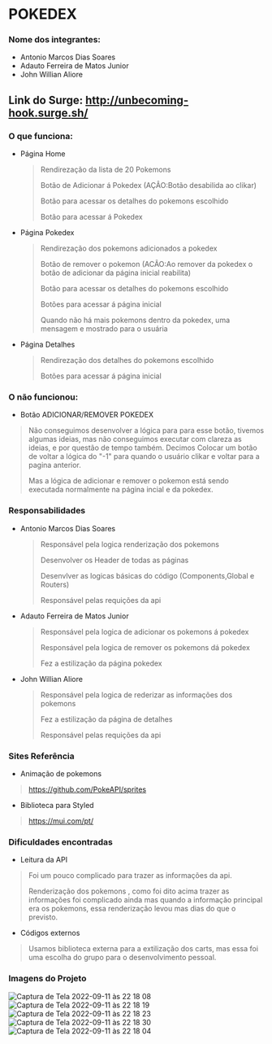 # POKEDEX

### Nome dos integrantes: 

* Antonio Marcos Dias Soares
* Adauto Ferreira de Matos Junior
* John Willian Aliore

## Link do Surge: http://unbecoming-hook.surge.sh/

### O que funciona:
- Página Home 

  > Rendirezação da lista de 20 Pokemons
  >
  > Botão de Adicionar á Pokedex (AÇÂO:Botão desabilida ao clikar)
  >
  > Botão para acessar os detalhes do pokemons escolhido
  >
  > Botão para acessar á Pokedex

 
- Página Pokedex 
 
  > Rendirezação dos pokemons adicionados a pokedex
  >
  > Botão de remover o pokemon  (ACÃO:Ao remover da pokedex o botão de adicionar da página inicial reabilita)
  >
  > Botão para acessar os detalhes do pokemons escolhido
  >
  > Botões para acessar á página inicial
  >
  > Quando não há mais pokemons dentro da pokedex, uma mensagem e mostrado para o usuária


- Página Detalhes 
  

  > Rendirezação dos detalhes do pokemons escolhido
  >
  > Botões para acessar á página inicial


### O não funcionou:

- Botão ADICIONAR/REMOVER POKEDEX
 
 > Não conseguimos desenvolver a lógica para para esse botão, tivemos algumas ideias, mas não conseguimos executar com clareza as ideias, e por questão de tempo também.
   Decimos Colocar um botão de voltar a lógica do "-1" para quando o usuário 
clikar e voltar para a pagina anterior.
 >
 > Mas a lógica de adicionar e remover o pokemon está sendo executada normalmente na página incial e da pokedex.
 >

### Responsabilidades 

* Antonio Marcos Dias Soares

  > Responsável pela logica renderização dos pokemons
  >
  > Desenvolver os Header de todas as páginas 
  >
  > Desenvlver as logicas básicas do código (Components,Global e Routers)
  >
  > Responsável pelas requições da api
  

* Adauto Ferreira de Matos Junior

  > Responsável pela logica de adicionar os pokemons á pokedex
  >
  > Responsável pela logica de remover os pokemons dá pokedex
  >
  > Fez a estilização da página pokedex 

* John Willian Aliore
  
  > Responsável pela logica de rederizar as informações dos pokemons 
  >
  > Fez a estilização da página de detalhes 
  >
  > Responsável pelas requições da api

 

### Sites Referência 

- Animação de pokemons 

 > https://github.com/PokeAPI/sprites

- Biblioteca para Styled 

 > https://mui.com/pt/


### Dificuldades encontradas 

- Leitura da API

 > Foi um pouco complicado para trazer as informações da api.
 >
 > Renderização dos pokemons , como foi dito acima trazer as informações foi complicado ainda mas quando a informação
 principal era os pokemons, essa renderização levou mas dias do que o previsto.
 >

- Códigos externos 

 > Usamos biblioteca externa para a extilização dos carts, mas essa foi uma escolha do grupo para o desenvolvimento pessoal.
 >
 

### Imagens do Projeto 

![Captura de Tela 2022-09-11 às 22 18 08](https://user-images.githubusercontent.com/98780749/189560060-e1a405d1-6c24-49fb-9672-4cf7f6de423b.png)
![Captura de Tela 2022-09-11 às 22 18 19](https://user-images.githubusercontent.com/98780749/189560065-4c112511-8767-4f2e-b159-037bb2592532.png)
![Captura de Tela 2022-09-11 às 22 18 23](https://user-images.githubusercontent.com/98780749/189560067-08c1e529-2d06-42ba-92ef-d9485c463728.png)
![Captura de Tela 2022-09-11 às 22 18 30](https://user-images.githubusercontent.com/98780749/189560068-fe70b715-fed3-4f94-93e5-204393bc9037.png)
![Captura de Tela 2022-09-11 às 22 18 04](https://user-images.githubusercontent.com/98780749/189560052-b968ff8b-969c-4761-b9a7-7395313dfa2c.png)



 

